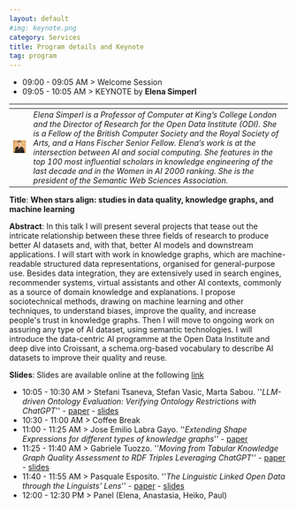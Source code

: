 ```yaml
---
layout: default
#img: keynote.png
category: Services
title: Program details and Keynote
tag: program
---
```

- 09:00 - 09:05 AM > Welcome Session
- 09:05 - 10:05 AM > KEYNOTE by **Elena Simperl** 

| <span style="display: none" /> | <span style="display: none" /> |
| --- | --- |
| <img class="organizers" src="assets/Elena-Simperl.jpg" width="200">| _Elena Simperl is a Professor of Computer at King’s College London and the Director of Research for the Open Data Institute (ODI). She is a Fellow of the British Computer Society and the Royal Society of Arts, and a Hans Fischer Senior Fellow. Elena’s work is at the intersection between AI and social computing. She features in the top 100 most influential scholars in knowledge engineering of the last decade and in the Women in AI 2000 ranking. She is the president of the Semantic Web Sciences Association._|

**Title**: **When stars align: studies in data quality, knowledge graphs, and machine learning**

**Abstract**: In this talk I will present several projects that tease out the intricate relationship between these three fields of research to produce better AI datasets and, with that, better AI models and downstream applications. I will start with work in knowledge graphs, which are machine-readable structured data representations, organised for general-purpose use. Besides data integration, they are extensively used in search engines, recommender systems, virtual assistants and other AI contexts, commonly as a source of domain knowledge and explanations. I propose sociotechnical methods, drawing on machine learning and other techniques, to understand biases, improve the quality, and increase people's trust in knowledge graphs. Then I will move to ongoing work on assuring any type of AI dataset, using semantic technologies. I will introduce the data-centric AI programme at the Open Data Institute and deep dive into Croissant, a schema.org-based vocabulary to describe AI datasets to improve their quality and reuse.

**Slides**: Slides are available online at the following [link](https://www.slideshare.net/slideshow/when-stars-align-studies-in-data-quality-knowledge-graphs-and-machine-learning/269397197)

- 10:05 - 10:30 AM > Stefani Tsaneva, Stefan Vasic, Marta Sabou. ''*LLM-driven Ontology Evaluation: Verifying Ontology Restrictions with ChatGPT*'' - [paper](assets/paper_1.pdf) - [slides](assets/slides_1.pdf) 
- 10:30 - 11:00 AM > Coffee Break
- 11:00 - 11:25 AM > Jose Emilio Labra Gayo. ''*Extending Shape Expressions for different types of knowledge graphs*'' - [paper](assets/paper_2.pdf) 
- 11:25 - 11:40 AM > Gabriele Tuozzo. ''*Moving from Tabular Knowledge Graph Quality Assessment to RDF Triples Leveraging ChatGPT*'' - [paper](assets/paper_3.pdf) - [slides](assets/slides_3.pdf) 
- 11:40 - 11:55 AM > Pasquale Esposito. ''*The Linguistic Linked Open Data through the Linguists' Lens*'' - [paper](assets/paper_4.pdf) - [slides](assets/slides_4.pdf) 
- 12:00 - 12:30 PM > Panel (Elena, Anastasia, Heiko, Paul)